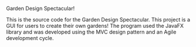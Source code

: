 Garden Design Spectacular!

This is the source code for the Garden Design Spectacular. This project is a GUI for users to create their own gardens! The program used the JavaFX library and was developed using the MVC design pattern and an Agile development cycle.
